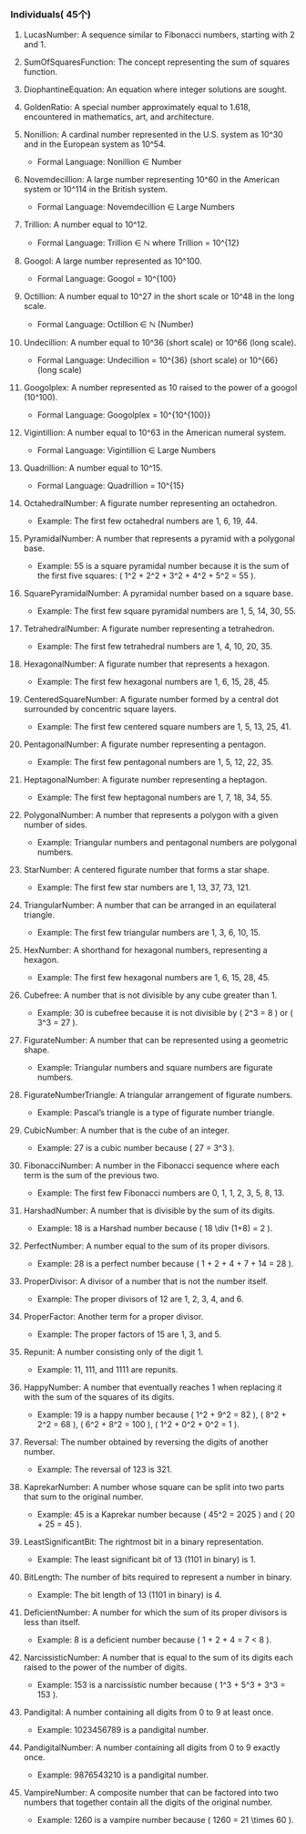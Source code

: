 ### Individuals( 45个)

1. LucasNumber: A sequence similar to Fibonacci numbers, starting with 2 and 1.

2. SumOfSquaresFunction: The concept representing the sum of squares function.

3. DiophantineEquation: An equation where integer solutions are sought.

4. GoldenRatio: A special number approximately equal to 1.618, encountered in mathematics, art, and architecture.

5. Nonillion: A cardinal number represented in the U.S. system as 10^30 and in the European system as 10^54.
   - Formal Language: Nonillion ∈ Number

6. Novemdecillion: A large number representing 10^60 in the American system or 10^114 in the British system.
   - Formal Language: Novemdecillion ∈ Large Numbers

7. Trillion: A number equal to 10^12.
   - Formal Language: Trillion ∈ ℕ where Trillion = 10^{12}

8. Googol: A large number represented as 10^100.
   - Formal Language: Googol = 10^{100}

9. Octillion: A number equal to 10^27 in the short scale or 10^48 in the long scale.
   - Formal Language: Octillion ∈ ℕ (Number)

10. Undecillion: A number equal to 10^36 (short scale) or 10^66 (long scale).
    - Formal Language: Undecillion = 10^{36} (short scale) or 10^{66} (long scale)

11. Googolplex: A number represented as 10 raised to the power of a googol (10^100).
    - Formal Language: Googolplex = 10^{10^{100}}

12. Vigintillion: A number equal to 10^63 in the American numeral system.
    - Formal Language: Vigintillion ∈ Large Numbers

13. Quadrillion: A number equal to 10^15.
    - Formal Language: Quadrillion = 10^{15}

14. OctahedralNumber: A figurate number representing an octahedron.
    - Example: The first few octahedral numbers are 1, 6, 19, 44.

15. PyramidalNumber: A number that represents a pyramid with a polygonal base.
    - Example: 55 is a square pyramidal number because it is the sum of the first five squares: \( 1^2 + 2^2 + 3^2 + 4^2 + 5^2 = 55 \).

16. SquarePyramidalNumber: A pyramidal number based on a square base.
    - Example: The first few square pyramidal numbers are 1, 5, 14, 30, 55.

17. TetrahedralNumber: A figurate number representing a tetrahedron.
    - Example: The first few tetrahedral numbers are 1, 4, 10, 20, 35.

18. HexagonalNumber: A figurate number that represents a hexagon.
    - Example: The first few hexagonal numbers are 1, 6, 15, 28, 45.

19. CenteredSquareNumber: A figurate number formed by a central dot surrounded by concentric square layers.
    - Example: The first few centered square numbers are 1, 5, 13, 25, 41.

20. PentagonalNumber: A figurate number representing a pentagon.
    - Example: The first few pentagonal numbers are 1, 5, 12, 22, 35.

21. HeptagonalNumber: A figurate number representing a heptagon.
    - Example: The first few heptagonal numbers are 1, 7, 18, 34, 55.

22. PolygonalNumber: A number that represents a polygon with a given number of sides.
    - Example: Triangular numbers and pentagonal numbers are polygonal numbers.

23. StarNumber: A centered figurate number that forms a star shape.
    - Example: The first few star numbers are 1, 13, 37, 73, 121.

24. TriangularNumber: A number that can be arranged in an equilateral triangle.
    - Example: The first few triangular numbers are 1, 3, 6, 10, 15.

25. HexNumber: A shorthand for hexagonal numbers, representing a hexagon.
    - Example: The first few hexagonal numbers are 1, 6, 15, 28, 45.

26. Cubefree: A number that is not divisible by any cube greater than 1.
    - Example: 30 is cubefree because it is not divisible by \( 2^3 = 8 \) or \( 3^3 = 27 \).

27. FigurateNumber: A number that can be represented using a geometric shape.
    - Example: Triangular numbers and square numbers are figurate numbers.

28. FigurateNumberTriangle: A triangular arrangement of figurate numbers.
    - Example: Pascal’s triangle is a type of figurate number triangle.

29. CubicNumber: A number that is the cube of an integer.
    - Example: 27 is a cubic number because \( 27 = 3^3 \).

30. FibonacciNumber: A number in the Fibonacci sequence where each term is the sum of the previous two.
    - Example: The first few Fibonacci numbers are 0, 1, 1, 2, 3, 5, 8, 13.

31. HarshadNumber: A number that is divisible by the sum of its digits.
    - Example: 18 is a Harshad number because \( 18 \div (1+8) = 2 \).

32. PerfectNumber: A number equal to the sum of its proper divisors.
    - Example: 28 is a perfect number because \( 1 + 2 + 4 + 7 + 14 = 28 \).

33. ProperDivisor: A divisor of a number that is not the number itself.
    - Example: The proper divisors of 12 are 1, 2, 3, 4, and 6.

34. ProperFactor: Another term for a proper divisor.
    - Example: The proper factors of 15 are 1, 3, and 5.

35. Repunit: A number consisting only of the digit 1.
    - Example: 11, 111, and 1111 are repunits.

36. HappyNumber: A number that eventually reaches 1 when replacing it with the sum of the squares of its digits.
    - Example: 19 is a happy number because \( 1^2 + 9^2 = 82 \), \( 8^2 + 2^2 = 68 \), \( 6^2 + 8^2 = 100 \), \( 1^2 + 0^2 + 0^2 = 1 \).

37. Reversal: The number obtained by reversing the digits of another number.
    - Example: The reversal of 123 is 321.

38. KaprekarNumber: A number whose square can be split into two parts that sum to the original number.
    - Example: 45 is a Kaprekar number because \( 45^2 = 2025 \) and \( 20 + 25 = 45 \).

39. LeastSignificantBit: The rightmost bit in a binary representation.
    - Example: The least significant bit of 13 (1101 in binary) is 1.

40. BitLength: The number of bits required to represent a number in binary.
    - Example: The bit length of 13 (1101 in binary) is 4.

41. DeficientNumber: A number for which the sum of its proper divisors is less than itself.
    - Example: 8 is a deficient number because \( 1 + 2 + 4 = 7 < 8 \).

42. NarcissisticNumber: A number that is equal to the sum of its digits each raised to the power of the number of digits.
    - Example: 153 is a narcissistic number because \( 1^3 + 5^3 + 3^3 = 153 \).

43. Pandigital: A number containing all digits from 0 to 9 at least once.
    - Example: 1023456789 is a pandigital number.

44. PandigitalNumber: A number containing all digits from 0 to 9 exactly once.
    - Example: 9876543210 is a pandigital number.

45. VampireNumber: A composite number that can be factored into two numbers that together contain all the digits of the original number.
    - Example: 1260 is a vampire number because \( 1260 = 21 \times 60 \).

